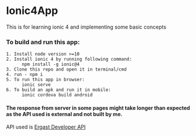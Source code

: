 # Ionic4App

This is for learning ionic 4 and implementing some basic concepts

### To build and run this app:
    1. Install node version >=10
    2. Install ionic 4 by running following command:
          npm install -g ionic@4
    3. Clone this repo and open it in terminal/cmd
    4. run - npm i
    5. To run this app in browser:
          ionic serve
    6. To build an apk and run it in mobile:
          ionic cordova build android


#### The response from server in some pages might take longer than expected as the API used is external and not built by me.
     
 API used is [Ergast Developer API](https://ergast.com/mrd/)
